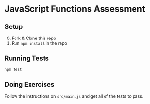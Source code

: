 # JavaScript Functions Assessment

## Setup

0. Fork & Clone this repo
0. Run `npm install` in the repo

## Running Tests

```sh
npm test
```

## Doing Exercises

Follow the instructions on `src/main.js` and get all of the tests to pass.
